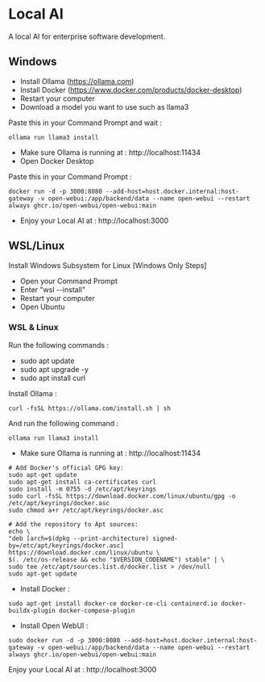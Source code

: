 # Local AI

A local AI for enterprise software development.

## Windows

- Install Ollama (https://ollama.com)
- Install Docker (https://www.docker.com/products/docker-desktop)
- Restart your computer
- Download a model you want to use such as llama3

Paste this in your Command Prompt and wait :
```
ollama run llama3 install
```

- Make sure Ollama is running at : http://localhost:11434
- Open Docker Desktop

Paste this in your Command Prompt :
```
docker run -d -p 3000:8080 --add-host=host.docker.internal:host-gateway -v open-webui:/app/backend/data --name open-webui --restart always ghcr.io/open-webui/open-webui:main
```

- Enjoy your Local AI at : http://localhost:3000

## WSL/Linux

Install Windows Subsystem for Linux [Windows Only Steps]
- Open your Command Prompt
- Enter "wsl --install"
- Restart your computer
- Open Ubuntu

### WSL & Linux

Run the following commands :

- sudo apt update
- sudo apt upgrade -y
- sudo apt install curl

Install Ollama :
```
curl -fsSL https://ollama.com/install.sh | sh
```

And run the following command :
```
ollama run llama3 install
```

- Make sure Ollama is running at : http://localhost:11434

```
# Add Docker's official GPG key:
sudo apt-get update
sudo apt-get install ca-certificates curl
sudo install -m 0755 -d /etc/apt/keyrings
sudo curl -fsSL https://download.docker.com/linux/ubuntu/gpg -o /etc/apt/keyrings/docker.asc
sudo chmod a+r /etc/apt/keyrings/docker.asc

# Add the repository to Apt sources:
echo \
"deb [arch=$(dpkg --print-architecture) signed-by=/etc/apt/keyrings/docker.asc] https://download.docker.com/linux/ubuntu \
$(. /etc/os-release && echo "$VERSION_CODENAME") stable" | \
sudo tee /etc/apt/sources.list.d/docker.list > /dev/null
sudo apt-get update
```

- Install Docker :
```
sudo apt-get install docker-ce docker-ce-cli containerd.io docker-buildx-plugin docker-compose-plugin
```

- Install Open WebUI :
```
sudo docker run -d -p 3000:8080 --add-host=host.docker.internal:host-gateway -v open-webui:/app/backend/data --name open-webui --restart always ghcr.io/open-webui/open-webui:main
```

Enjoy your Local AI at : http://localhost:3000
